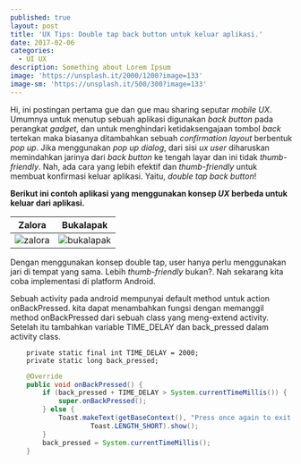 ```yaml
---
published: true
layout: post
title: 'UX Tips: Double tap back button untuk keluar aplikasi.'
date: 2017-02-06
categories:
  - UI UX
description: Something about Lorem Ipsum
image: 'https://unsplash.it/2000/1200?image=133'
image-sm: 'https://unsplash.it/500/300?image=133'
---
```

Hi, ini postingan pertama gue dan gue mau sharing seputar _mobile UX_. Umumnya untuk menutup sebuah aplikasi digunakan _back button_ pada perangkat _gadget_, dan untuk menghindari ketidaksengajaan tombol _back_ tertekan maka biasanya ditambahkan sebuah _confirmation layout_ berbentuk _pop up_. Jika menggunakan _pop up dialog_, dari sisi _ux user_ diharuskan memindahkan jarinya dari _back button_ ke tengah layar dan ini tidak _thumb-friendly_. Nah, ada cara yang lebih efektif dan _thumb-friendly_ untuk membuat konfirmasi keluar aplikasi. Yaitu, _double tap back button_!



**Berikut ini contoh aplikasi yang menggunakan konsep _UX_ berbeda untuk keluar dari aplikasi.**

Zalora          |Bukalapak
:--------------------------:|:--------------------------:
![zalora](https://i.imgur.com/JCBct6il.jpg)  |   ![bukalapak](https://i.imgur.com/7Fa4iQcl.jpg)



Dengan menggunakan konsep double tap, user hanya perlu menggunakan jari di tempat yang sama. Lebih  _thumb-friendly_ bukan?. Nah sekarang kita coba implementasi di platform Android.

Sebuah activity pada android mempunyai default method untuk action onBackPressed. kita dapat menambahkan fungsi dengan memanggil method onBackPressed dari sebuah class yang meng-extend activity. Setelah itu tambahkan variable TIME_DELAY dan back_pressed dalam activity class.

```
    private static final int TIME_DELAY = 2000;
    private static long back_pressed;
```
    
```java
	@Override
    public void onBackPressed() {
        if (back_pressed + TIME_DELAY > System.currentTimeMillis()) {
            super.onBackPressed();
        } else {
            Toast.makeText(getBaseContext(), "Press once again to exit!",
                    Toast.LENGTH_SHORT).show();
        }
        back_pressed = System.currentTimeMillis();
    }
```

